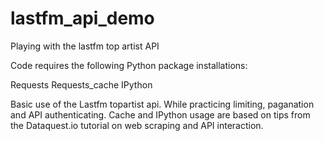 # lastfm_api_demo
Playing with the lastfm top artist API

Code requires the following Python package installations:

Requests
Requests_cache
IPython

Basic use of the Lastfm topartist api. While practicing limiting, paganation and API authenticating. Cache and IPython usage are based on tips from the Dataquest.io tutorial on web scraping and API interaction.
